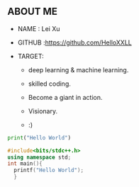 
## ABOUT ME
- NAME : Lei Xu 
- GITHUB :https://github.com/HelloXXLL 
- TARGET:

  - deep learning & machine learning.
  
  - skilled coding.   
  
  - Become a giant in action.  
  
  - Visionary.   
  - :)


```python
print("Hello World")
```
```cpp
#include<bits/stdc++.h>
using namespace std;
int main(){
  printf("Hello World");
  }
```



